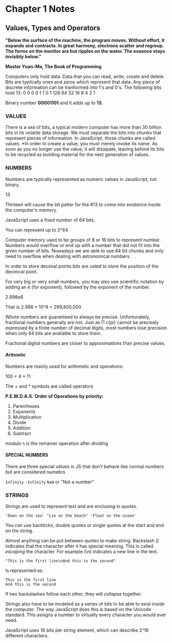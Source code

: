 # Chapter 1 Notes
## Values, Types and Operators

__"Below the surface of the machine, the program moves. Without effort, it expands and contracts. In great harmony, electrons scatter and regroup. The forms on the monitor are but ripples on the water. The essence stays invisibly below."__


**Master Yuan-Ma, The Book of Programming**

Computers only hold data. Data that you can read, write, create and delete. Bits are typilcally ones and zeros which represent that data. Any piece of discrete information can be tranformed into 1's and 0's. The following bits hold 13:
0  0  0  0  1  1  0  1
128 64 32 16  8  4  2  1

Binary number **00001101** and it adds up to **13**.






### VALUES

There is a sea of bits, a typical modern computer has more than 30 billion bits in its volatile data storage. We must separate the bits into chunks that represent pieces of information. In JavaScript, those chunks are called values. *In order to create a value, you must merely invoke its name. As soon as you no longer use the value, it will dissipate, leaving behind its bits to be recycled as building material for the next generation of values.





### NUMBERS

Numbers are typically represented as numeric values in JavaScript, not binary. 

13

Thirteen will cause the bit patter for the #13 to come into existence inside the computer's memory.

JavaScript uses a fixed number of 64 bits.

You can represent up to 2^64.

Computer memory used to be groups of 8 or 16 bits to represent number. Numbers would overflow or end up with a number that did not fit into the given number of bits. Nowadays we are able to use 64 bit chunks and only need to overflow when dealing with astronomical numbers.

In order to store decimal points bits are usted to store the position of the decimcal point. 

For very big or very small numbers, you may also use scientific notation by adding an e (for exponent), followed by the exponent of the number.

2.998e8

That is 2.998 * 10^8 = 299,800,000

Whote numbers are guaranteed to always be precise. Unfortunately, fractional numbers generally are not. Just as &#928; c(pi) cannot be precisely expressed by a finite number of decimal digits, most numbers lose precision when only 64 bits are available to store them. 

Fractional digital numbers are closer to approximations than precise values.

#### Aritmetic

Numbers are mainly used for arithmetic and operations:

100 + 4 * 11

The + and * symbols are called operators

__P.E.M.D.A.S.__ 
**Order of Operations by priority:**

1. Parentheses
2. Exponents
3. Multiplication
4. Divide
5. Addition
6. Subtract

modulo `%` is the remainer operation after dividing 


#### SPECIAL NUMBERS  

There are three special values in JS that don't behave like normal numbers but are considered numebrs

`Infinity`
`-Infinity`
`NaN` or "Not a number"


### STRINGS 

Strings are used to represent text and are enclosing in quotes.

```
`Down on the sea` "Lie on the beach" 'Float on the ocean'
```

You can use backticks, double quotes or single quotes at the start and end on the string. 

Almost anything can be put between quotes to make string.
Backslash (\) indicates that the character after it has special meaning. This is called *escaping* the character. For example (\n) indicates a new line in the text.

`"This is the first line\nAnd this is the second"`

Is represented as:

```
This is the first line 
And this is the second
```

If two backslashes follow each other, they will collapse together. 


Strings also have to be modeled as a series of bits to be able to exist inside the computer. The way JavaScript does this is based on the Unicode standard. This assigns a number to virtually every character you would ever need.


JavaScript uses 16 bits per string element, which can describe 2^16 different characters.
